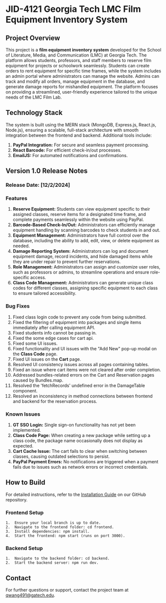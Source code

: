 # JID-4121 Georgia Tech LMC Film Equipment Inventory System

## Project Overview

This project is a **film equipment inventory system** developed for the School of Literature, Media, and Communication (LMC) at Georgia Tech. The platform allows students, professors, and staff members to reserve film equipment for projects or schoolwork seamlessly. Students can create orders to rent equipment for specific time frames, while the system includes an admin portal where administrators can manage the website. Admins can track and modify all orders, manage equipment in the database, and generate damage reports for mishandled equipment. The platform focuses on providing a streamlined, user-friendly experience tailored to the unique needs of the LMC Film Lab.

## Technology Stack

The system is built using the MERN stack (MongoDB, Express.js, React.js, Node.js), ensuring a scalable, full-stack architecture with smooth integration between the frontend and backend. Additional tools include:
1. **PayPal Integration:** For secure and seamless payment processing.
2. **React Barcode:** For efficient check-in/out processes.
3. **EmailJS:** For automated notifications and confirmations.

## Version 1.0 Release Notes

### Release Date: [12/2/2024]

### Features
 1. **Reserve Equipment:** Students can view equipment specific to their assigned classes, reserve items for a designated time frame, and complete payments seamlessly within the website using PayPal.
 2. **Barcode-Based Check-In/Out:** Administrators can efficiently manage equipment handling by scanning barcodes to check students in and out.
 3. **Equipment Management:** Administrators have full control over the database, including the ability to add, edit, view, or delete equipment as needed.
 4. **Damage Reporting System:** Administrators can log and document equipment damage, record incidents, and hide damaged items while they are under repair to prevent further reservations.
 5. **Role Management:** Administrators can assign and customize user roles, such as professors or admins, to streamline operations and ensure role-specific access.
 6. **Class Code Management:** Administrators can generate unique class codes for different classes, assigning specific equipment to each class to ensure tailored accessibility.

### Bug Fixes
1. Fixed class login code to prevent any code from being submitted.
2. Fixed the filtering of equipment into packages and single items immediately after calling equipment API.
3. Fixed students info cannot be passing in.
4. Fixed the some edge cases for cart api.
5. Fixed some UI issues.
6. Fixed functionality and UI issues with the "Add New" pop-up modal on the **Class Code** page.
7. Fixed UI issues on the **Cart** page.
8. Resolved UI consistency issues across all pages containing tables.
9. Fixed an issue where cart items were not cleared after order completion.
10. Addressed bundles-related errors on the Cart and Reservation pages caused by Bundles.map.
11. Resolved the 'fetchRecords' undefined error in the DamageTable component.
12. Resolved an inconsistency in method connections between frontend and backend for the reservation process.
    
### Known Issues
1. **GT SSO Login:** Single sign-on functionality has not yet been implemented.
2. **Class Code Page:** When creating a new package while setting up a class code, the package name occasionally does not display as expected.
3. **Cart Cache Issue:** The cart fails to clear when switching between classes, causing outdated selections to persist.
4. **PayPal Payment Errors:** No notifications are triggered when a payment fails due to issues such as network errors or incorrect credentials.

## How to Build

For detailed instructions, refer to the [Installation Guide](https://qihuiwang3.github.io/JID-4121-LMCFilm/installation.md) on our GitHub repository.

### Frontend Setup

	1.	Ensure your local branch is up to date.
	2.	Navigate to the frontend folder: cd frontend.
	3.	Install dependencies: npm install.
	4.	Start the frontend: npm start (runs on port 3000).

### Backend Setup

	1.	Navigate to the backend folder: cd backend.
	2.	Start the backend server: npm run dev.

## Contact

For further questions or support, contact the project team at qwang491@gatech.edu.
<!-- Frontend Initial Setup -->
